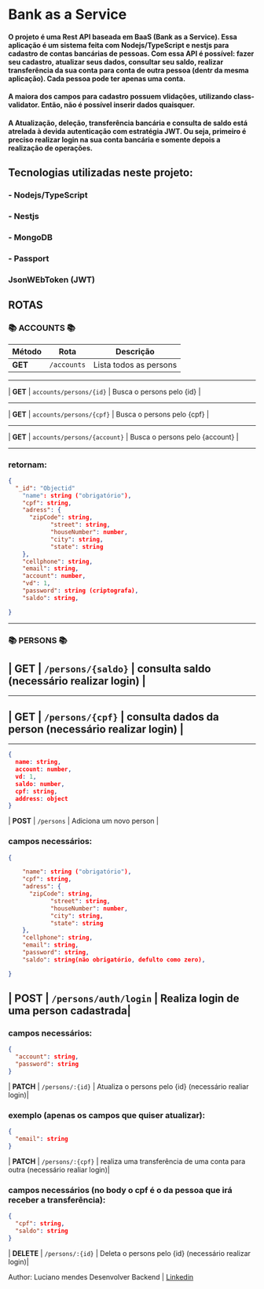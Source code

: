 # Bank as a Service

#### O projeto é uma Rest API baseada em BaaS (Bank as a Service). Essa aplicação é um sistema feita com Nodejs/TypeScript e nestjs para cadastro de contas bancárias de pessoas. Com essa API é possível: fazer seu cadastro, atualizar seus dados, consultar seu saldo, realizar transferência da sua conta para conta de outra pessoa (dentr da mesma aplicação). Cada pessoa pode ter apenas uma conta.

#### A maiora dos campos para cadastro possuem vlidações, utilizando class-validator. Então, não é possível inserir dados quaisquer.

#### A Atualização, deleção, transferência bancária e consulta de saldo está atrelada à devida autenticação com estratégia JWT. Ou seja, primeiro é preciso realizar login na sua conta bancária e somente depois a realização de operações.

## Tecnologias utilizadas neste projeto:

### - Nodejs/TypeScript

### - Nestjs

### - MongoDB

### - Passport

### JsonWEbToken (JWT)

## ROTAS

### 📚 ACCOUNTS 📚

| Método  | Rota        | Descrição              |
| ------- | ----------- | ---------------------- |
| **GET** | `/accounts` | Lista todos as persons |

---

| **GET** | `accounts/persons/{id}` | Busca o persons pelo {id} |

---

| **GET** | `accounts/persons/{cpf}` | Busca o persons pelo {cpf} |

---

| **GET** | `accounts/persons/{account}` | Busca o persons pelo {account} |

---

### retornam:

```json
{
  "_id": "Objectid"
    "name": string ("obrigatório"),
    "cpf": string,
    "adress": {
      "zipCode": string,
            "street": string,
            "houseNumber": number,
            "city": string,
            "state": string
    },
    "cellphone": string,
    "email": string,
    "account": number,
    "vd": 1,
    "password": string (criptografa),
    "saldo": string,

}
```

---

### 📚 PERSONS 📚

## | **GET** | `/persons/{saldo}` | consulta saldo (necessário realizar login) |
--------------------------------------------------------------------------------
## | **GET** | `/persons/{cpf}` | consulta dados da person (necessário realizar login) |
--------------------------------------------------------------------------------
```json
{
  name: string,
  account: number,
  vd: 1,
  saldo: number,
  cpf: string,
  address: object
}
```

| **POST** | `/persons` | Adiciona um novo person |

### campos necessários:

```json
{

    "name": string ("obrigatório"),
    "cpf": string,
    "adress": {
      "zipCode": string,
            "street": string,
            "houseNumber": number,
            "city": string,
            "state": string
    },
    "cellphone": string,
    "email": string,
    "password": string,
    "saldo": string(não obrigatório, defulto como zero),

}
```

| **POST** | `/persons/auth/login` | Realiza login de uma person cadastrada|
---------------------------------------------------------------------------
### campos necessários:

```json
{
  "account": string,
  "password": string
}
```

| **PATCH** | `/persons/:{id}` | Atualiza o persons pelo {id} (necessário realiar login)|

### exemplo (apenas os campos que quiser atualizar):

```json
{
  "email": string
}
```

| **PATCH** | `/persons/:{cpf}` | realiza uma transferência de uma conta para outra (necessário realiar login)|

### campos necessários (no body o cpf é o da pessoa que irá receber a transferência):

```json
{
  "cpf": string,
  "saldo": string
}
```

| **DELETE** | `/persons/:{id}` | Deleta o persons pelo {id} (necessário realizar login)|

Author: Luciano mendes
Desenvolver Backend
| <a href="www.linkedin.com/in/dev-luciano-mendes">Linkedin</a>
